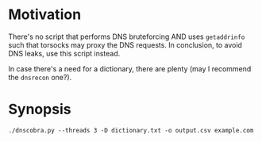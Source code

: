 # Motivation

There's no script that performs DNS bruteforcing AND uses `getaddrinfo` such that torsocks may proxy
the DNS requests. In conclusion, to avoid DNS leaks, use this script instead.

In case there's a need for a dictionary, there are plenty (may I recommend the `dnsrecon` one?).

# Synopsis

```
./dnscobra.py --threads 3 -D dictionary.txt -o output.csv example.com
```
